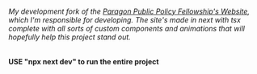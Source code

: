 ###### My development fork of the [Paragon Public Policy Fellowship's Website](https://www.paragonfellowship.org), which I'm responsible for developing. The site's made in next with tsx complete with all sorts of custom components and animations that will hopefully help this project stand out.

#### USE "npx next dev" to run the entire project
